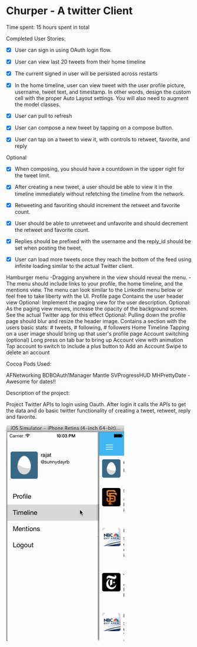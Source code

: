 Churper - A twitter Client
=========================

Time spent:  15 hours spent in total

Completed User Stories: 

- [x] User can sign in using OAuth login flow.
- [x] User can view last 20 tweets from their home timeline
- [x] The current signed in user will be persisted across restarts 
- [x] In the home timeline, user can view tweet with the user profile picture, username, tweet text, and timestamp.  In other words, design the custom cell with the proper Auto Layout settings.  You will also need to augment the model classes.
- [x] User can pull to refresh 
- [x] User can compose a new tweet by tapping on a compose button.
- [x] User can tap on a tweet to view it, with controls to retweet, favorite, and reply 


Optional
- [x] When composing, you should have a countdown in the upper right for the tweet limit.
- [x] After creating a new tweet, a user should be able to view it in the timeline immediately without refetching the timeline from the network.
- [x] Retweeting and favoriting should increment the retweet and favorite count.
- [x] User should be able to unretweet and unfavorite and should decrement the retweet and favorite count.
- [x] Replies should be prefixed with the username and the reply_id should be set when posting the tweet,
- [x] User can load more tweets once they reach the bottom of the feed using infinite loading similar to the actual Twitter client.


Hamburger menu
-Dragging anywhere in the view should reveal the menu.
-The menu should include links to your profile, the home timeline, and the mentions view.
The menu can look similar to the LinkedIn menu below or feel free to take liberty with the UI.
Profile page
Contains the user header view
Optional: Implement the paging view for the user description.
Optional: As the paging view moves, increase the opacity of the background screen. See the actual Twitter app for this effect
Optional: Pulling down the profile page should blur and resize the header image.
Contains a section with the users basic stats: # tweets, # following, # followers
Home Timeline
Tapping on a user image should bring up that user's profile page
Account switching (optional)
Long press on tab bar to bring up Account view with animation
Tap account to switch to
Include a plus button to Add an Account
Swipe to delete an account

Cocoa Pods Used: 

AFNetworking
BDBOAuth1Manager
Mantle
SVProgressHUD
MHPrettyDate  - Awesome for dates!! 

Description of the project:

Project Twitter APIs to login using Oauth. After login it calls the APIs to get the data and do basic twitter functionality of creating a tweet, retweet, reply and favorite. 

![Alt Text](TwitterRedux.gif)
